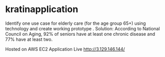 # kratinapplication
Identify one use case for elderly care (for the age group 65+) using technology and create working prototype . Solution: According to National Council on Aging, 92% of seniors have at least one chronic disease and 77% have at least two.

Hosted on AWS EC2
Application Live http://3.129.146.144/


